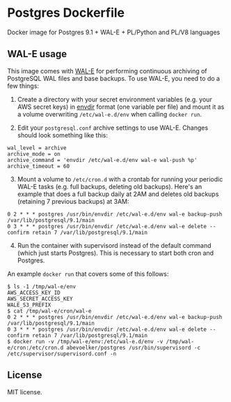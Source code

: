 # Postgres Dockerfile

Docker image for Postgres 9.1 + WAL-E + PL/Python and PL/V8 languages

## WAL-E usage

This image comes with [WAL-E][wal-e] for performing continuous archiving of PostgreSQL WAL files and base backups.  To use WAL-E, you need to do a few things:

1. Create a directory with your secret environment variables (e.g. your AWS secret keys) in [envdir][envdir] format (one variable per file) and mount it as a volume overwriting `/etc/wal-e.d/env` when calling `docker run`.

2. Edit your `postgresql.conf` archive settings to use WAL-E. Changes should look something like this:

  ```
  wal_level = archive
  archive_mode = on
  archive_command = 'envdir /etc/wal-e.d/env wal-e wal-push %p'
  archive_timeout = 60
  ```

3. Mount a volume to `/etc/cron.d` with a crontab for running your periodic WAL-E tasks (e.g. full backups, deleting old backups).  Here's an example that does a full backup daily at 2AM and deletes old backups (retaining 7 previous backups) at 3AM:

  ```
  0 2 * * * postgres /usr/bin/envdir /etc/wal-e.d/env wal-e backup-push /var/lib/postgresql/9.1/main
  0 3 * * * postgres /usr/bin/envdir /etc/wal-e.d/env wal-e delete --confirm retain 7 /var/lib/postgresql/9.1/main
  ```

4. Run the container with supervisord instead of the default command (which just starts Postgres).  This is necessary to start both cron and Postgres.

An example `docker run` that covers some of this follows:

```
$ ls -1 /tmp/wal-e/env
AWS_ACCESS_KEY_ID
AWS_SECRET_ACCESS_KEY
WALE_S3_PREFIX
$ cat /tmp/wal-e/cron/wal-e
0 2 * * * postgres /usr/bin/envdir /etc/wal-e.d/env wal-e backup-push /var/lib/postgresql/9.1/main
0 3 * * * postgres /usr/bin/envdir /etc/wal-e.d/env wal-e delete --confirm retain 7 /var/lib/postgresql/9.1/main
$ docker run -v /tmp/wal-e/env:/etc/wal-e.d/env -v /tmp/wal-e/cron:/etc/cron.d abevoelker/postgres /usr/bin/supervisord -c /etc/supervisor/supervisord.conf -n
```

## License

MIT license.

[wal-e]:  https://github.com/wal-e/wal-e
[envdir]: https://pypi.python.org/pypi/envdir
